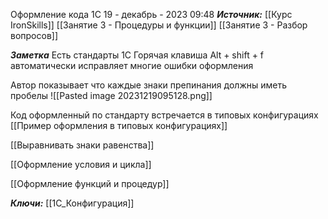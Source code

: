 
Оформление кода 1С
 19 - декабрь - 2023  09:48 
***Источник:***  [[Курс IronSkills]] [[Занятие 3 - Процедуры и функции]] [[Занятие 3 -  Разбор вопросов]]

***Заметка*** 
Есть стандарты 1С
Горячая клавиша Alt + shift + f автоматически исправляет многие ошибки оформления

Автор показывает что каждые знаки препинания должны иметь пробелы 
![[Pasted image 20231219095128.png]]


Код оформленный по стандарту встречается в типовых конфигурациях
[[Пример оформления в типовых конфигурациях]]

[[Выравнивать знаки равенства]]

[[Оформление условия и цикла]]

[[Оформление функций и процедур]]


***Ключи:*** [[1С_Конфигурация]]